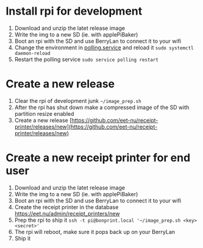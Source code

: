 # Install rpi for development
1. Download and unzip the latet release image
2. Write the img to a new SD (ie. with applePiBaker)
3. Boot an rpi with the SD and use BerryLan to connect it to your wifi
4. Change the environment in [polling.service](polling.service) and reload it `sudo systemctl daemon-reload`
5. Restart the polling service `sudo service polling restart`

# Create a new release
1. Clear the rpi of development junk `~/image_prep.sh`
2. After the rpi has shut down make a compressed image of the SD with partition resize enabled
3. Create a new release [https://github.com/eet-nu/receipt-printer/releases/new](https://github.com/eet-nu/receipt-printer/releases/new)

# Create a new receipt printer for end user
1. Download and unzip the latet release image
2. Write the img to a new SD (ie. with applePiBaker)
3. Boot an rpi with the SD and use BerryLan to connect it to your wifi
4. Create the receipt printer in the database https://eet.nu/admin/receipt_printers/new
5. Prep the rpi to ship it `ssh -t pi@bonprint.local '~/image_prep.sh <key> <secret>'`
6. The rpi will reboot, make sure it pops back up on your BerryLan
7. Ship it
